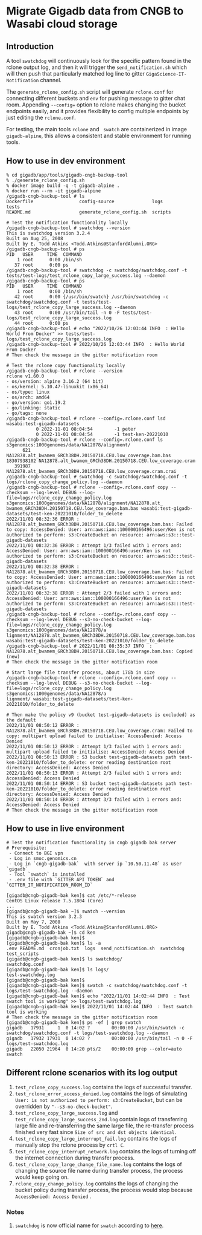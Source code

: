 # Migrate Gigadb data from CNGB to Wasabi cloud storage

## Introduction
A tool `swatchdog` will continuously look for the specific pattern found in the rclone output log, and then it will trigger the `send_notification.sh` which will then push that particularly matched log line to gitter `GigaScience-IT-Notification` channel.

The `generate_rclone_config.sh` script will generate `rclone.conf` for connecting different buckets  and `env` for pushing message to gitter chat room.
Appending `--config=` option to rclone makes changing the bucket endpoints easily, and it provides flexibility to config multiple endpoints by just editing the `rclone.conf`.

For testing, the main tools `rclone` and ` swatch` are containerized in image `gigadb-alpine`, this allows a consistent and stable  environment for running tools.

## How to use in dev environment
```
% cd gigadb/app/tools/gigadb-cngb-backup-tool
% ./generate_rclone_config.sh
% docker image build -q -t gigadb-alpine .
% docker run --rm -it gigadb-alpine       
/gigadb-cngb-backup-tool # ls
Dockerfile                 config-source              logs                       tests
README.md                  generate_rclone_config.sh  scripts

# Test the notification functionality locally
/gigadb-cngb-backup-tool # swatchdog --version
This is swatchdog version 3.2.4
Built on Aug 25, 2008
Built by E. Todd Atkins <Todd.Atkins@StanfordAlumni.ORG>
/gigadb-cngb-backup-tool # ps
PID   USER     TIME  COMMAND
    1 root      0:00 /bin/sh
   37 root      0:00 ps
/gigadb-cngb-backup-tool # swatchdog -c swatchdog/swatchdog.conf -t tests/test-logs/test_rclone_copy_large_success.log --daemon
/gigadb-cngb-backup-tool # ps
PID   USER     TIME  COMMAND
    1 root      0:00 /bin/sh
   42 root      0:00 {/usr/bin/swatch} /usr/bin/swatchdog -c swatchdog/swatchdog.conf -t tests/test-logs/test_rclone_copy_large_success.log --daemon
   43 root      0:00 /usr/bin/tail -n 0 -F tests/test-logs/test_rclone_copy_large_success.log
   44 root      0:00 ps
/gigadb-cngb-backup-tool # echo "2022/10/26 12:03:44 INFO  : Hello World From Docker" >> tests/test-logs/test_rclone_copy_large_success.log
/gigadb-cngb-backup-tool # 2022/10/26 12:03:44 INFO  : Hello World From Docker
# Then check the message in the gitter notification room

# Test the rclone copy functionality locally
/gigadb-cngb-backup-tool # rclone --version
rclone v1.60.0
- os/version: alpine 3.16.2 (64 bit)
- os/kernel: 5.10.47-linuxkit (x86_64)
- os/type: linux
- os/arch: amd64
- go/version: go1.19.2
- go/linking: static
- go/tags: none
/gigadb-cngb-backup-tool # rclone --config=.rclone.conf lsd wasabi:test-gigadb-datasets
           0 2022-11-01 08:04:54        -1 peter
           0 2022-11-01 08:04:54        -1 test-ken-20221010
/gigadb-cngb-backup-tool # rclone --config=.rclone.conf ls s3genomics:1000genomes/data/NA12878/alignment/
      621 NA12878.alt_bwamem_GRCh38DH.20150718.CEU.low_coverage.bam.bas
18307938102 NA12878.alt_bwamem_GRCh38DH.20150718.CEU.low_coverage.cram
   391987 NA12878.alt_bwamem_GRCh38DH.20150718.CEU.low_coverage.cram.crai
/gigadb-cngb-backup-tool # swatchdog -c swatchdog/swatchdog.conf -t logs/rclone_copy_change_policy.log --daemon
/gigadb-cngb-backup-tool # rclone --config=.rclone.conf copy --checksum --log-level DEBUG --log-file=logs/rclone_copy_change_policy.log s3genomics:1000genomes/data/NA12878/alignment/NA12878.alt_
bwamem_GRCh38DH.20150718.CEU.low_coverage.bam.bas wasabi:test-gigadb-datasets/test-ken-20221010/folder_to_delete
2022/11/01 08:32:36 ERROR : NA12878.alt_bwamem_GRCh38DH.20150718.CEU.low_coverage.bam.bas: Failed to copy: AccessDenied: User: arn:aws:iam::100000166496:user/Ken is not authorized to perform: s3:CreateBucket on resource: arn:aws:s3:::test-gigadb-datasets
2022/11/01 08:32:36 ERROR : Attempt 1/3 failed with 1 errors and: AccessDenied: User: arn:aws:iam::100000166496:user/Ken is not authorized to perform: s3:CreateBucket on resource: arn:aws:s3:::test-gigadb-datasets
2022/11/01 08:32:38 ERROR : NA12878.alt_bwamem_GRCh38DH.20150718.CEU.low_coverage.bam.bas: Failed to copy: AccessDenied: User: arn:aws:iam::100000166496:user/Ken is not authorized to perform: s3:CreateBucket on resource: arn:aws:s3:::test-gigadb-datasets
2022/11/01 08:32:38 ERROR : Attempt 2/3 failed with 1 errors and: AccessDenied: User: arn:aws:iam::100000166496:user/Ken is not authorized to perform: s3:CreateBucket on resource: arn:aws:s3:::test-gigadb-datasets
/gigadb-cngb-backup-tool # rclone --config=.rclone.conf copy --checksum --log-level DEBUG --s3-no-check-bucket --log-file=logs/rclone_copy_change_policy.log s3genomics:1000genomes/data/NA12878/a
lignment/NA12878.alt_bwamem_GRCh38DH.20150718.CEU.low_coverage.bam.bas wasabi:test-gigadb-datasets/test-ken-20221010/folder_to_delete
/gigadb-cngb-backup-tool # 2022/11/01 08:35:37 INFO  : NA12878.alt_bwamem_GRCh38DH.20150718.CEU.low_coverage.bam.bas: Copied (new)
# Then check the message in the gitter notification room

# Start large file transfer process, about 17Gb in size
/gigadb-cngb-backup-tool # rclone --config=.rclone.conf copy --checksum --log-level DEBUG --s3-no-check-bucket --log-file=logs/rclone_copy_change_policy.log s3genomics:1000genomes/data/NA12878/a
lignment/ wasabi:test-gigadb-datasets/test-ken-20221010/folder_to_delete

# Then make the policy v9 (bucket test-gigadb-datasets is excluded) as the default
2022/11/01 08:50:12 ERROR : NA12878.alt_bwamem_GRCh38DH.20150718.CEU.low_coverage.cram: Failed to copy: multipart upload failed to initialise: AccessDenied: Access Denied
2022/11/01 08:50:12 ERROR : Attempt 1/3 failed with 1 errors and: multipart upload failed to initialise: AccessDenied: Access Denied
2022/11/01 08:50:13 ERROR : S3 bucket test-gigadb-datasets path test-ken-20221010/folder_to_delete: error reading destination root directory: AccessDenied: Access Denied
2022/11/01 08:50:13 ERROR : Attempt 2/3 failed with 1 errors and: AccessDenied: Access Denied
2022/11/01 08:50:14 ERROR : S3 bucket test-gigadb-datasets path test-ken-20221010/folder_to_delete: error reading destination root directory: AccessDenied: Access Denied
2022/11/01 08:50:14 ERROR : Attempt 3/3 failed with 1 errors and: AccessDenied: Access Denied
# Then check the message in the gitter notification room
```

## How to use in live environment
```
# Test the notification functionality in cngb gigadb bak server
# Prerequisite:
 - Connect to BGI vpn
 - Log in smoc.genomics.cn
 - Log in `cngb-gigadb-bak`  with server ip `10.50.11.48` as user `gigadb`
 - Tool `swatch` is installed
 - .env file with `GITTER_API_TOKEN` and `GITTER_IT_NOTIFICATION_ROOM_ID`

[gigadb@cngb-gigadb-bak ken]$ cat /etc/*-release
CentOS Linux release 7.5.1804 (Core)
...
[gigadb@cngb-gigadb-bak ~]$ swatch --version
This is swatch version 3.2.3
Built on May 7, 2008
Built by E. Todd Atkins <Todd.Atkins@StanfordAlumni.ORG>
gigadb@cngb-gigadb-bak ~]$ cd ken
[gigadb@cngb-gigadb-bak ken]$
[gigadb@cngb-gigadb-bak ken]$ ls -a
.env README.md  cronjob.txt  logs  send_notification.sh  swatchdog  test_scripts
[gigadb@cngb-gigadb-bak ken]$ ls swatchdog/
swatchdog.conf
[gigadb@cngb-gigadb-bak ken]$ ls logs/
test-swatchdog.log
[gigadb@cngb-gigadb-bak ken]$ 
[gigadb@cngb-gigadb-bak ken]$ swatch -c swatchdog/swatchdog.conf -t logs/test-swatchdog.log --daemon
[gigadb@cngb-gigadb-bak ken]$ echo "2022/11/01 14:02:44 INFO  : Test swatch tool is working" >> logs/test-swatchdog.log
[gigadb@cngb-gigadb-bak ken]$ 2022/11/01 14:02:44 INFO  : Test swatch tool is working 
# Then check the message in the gitter notification room
[gigadb@cngb-gigadb-bak ken]$ ps -ef | grep swatch
gigadb   17931     1  0 14:02 ?        00:00:00 /usr/bin/swatch -c swatchdog/swatchdog.conf -t logs/test-swatchdog.log --daemon
gigadb   17932 17931  0 14:02 ?        00:00:00 /usr/bin/tail -n 0 -F logs/test-swatchdog.log
gigadb   22050 21964  0 14:20 pts/2    00:00:00 grep --color=auto swatch
```

## Different rclone scenarios with its log output
1. `test_rclone_copy_success.log` contains the logs of successful transfer.
2. `test_rclone_error_access_denied.log` contains the logs of  simulating `User: is not authorized to perform: s3:CreateBucket`, but can be overridden by `"--s3-no-check-bucket"`.
3. `test_rclone_copy_large_success.log` and `test_rclone_copy_large_success_2nd.log` contain logs of transferring large file and re-transferring the same large file, the re-transfer process finished very fast since `Size of src and dst objects identical`.
4. `test_rclone_copy_large_interrupt_fail.log` contains the logs of manually stop the rclone process by `crtl C`.
5.  `test_rclone_copy_interrupt_network.log` contains the logs of turning off the internet connection during transfer process.
6. `test_rclone_copy_large_change_file_name.log` contains the logs of changing the source file name during transfer process, the process would keep going on.
7. `rclone_copy_change_policy.log` contains the logs of changing the bucket policy during transfer process, the process would stop because `AccessDenied: Access Denied` .


### Notes
1. `swatchdog` is now official name for `swatch` according to [here](https://sourceforge.net/projects/swatch/).